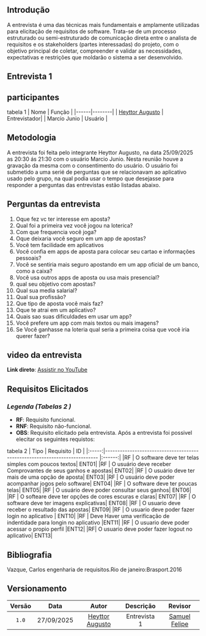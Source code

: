## Introdução


A entrevista é uma das técnicas mais fundamentais e amplamente utilizadas para elicitação de requisitos de software. Trata-se de um processo estruturado ou semi-estruturado de comunicação direta entre o analista de requisitos e os stakeholders (partes interessadas) do projeto, com o objetivo principal de coletar, compreender e validar as necessidades, expectativas e restrições que moldarão o sistema a ser desenvolvido.

## **Entrevista 1**

## participantes

tabela 1
| Nome | Função | 
|------|--------|
| [Heyttor Augusto](https://github.com/H3ytt0r62) | Entrevistador|
| Marcio Junio | Usuário |

## Metodologia 

A entrevista foi feita pelo integrante Heyttor Augusto, na data 25/09/2025 as 20:30 ás 21:30 com o usuário Marcio Junio. Nesta reunião houve a gravação da mesma com o consentimento do usuário.
O usuário foi submetido a uma serié de perguntas que se relacionavam ao aplicativo usado pelo grupo, na qual podia usar o tempo que desejasse para responder a perguntas das entrevistas estão listadas abaixo.

## Perguntas da entrevista

1. Oque fez vc ter interesse em aposta?
2. Qual foi a primeira vez você jogou na loterica?
3. Com que frequencia você joga?
4. Oque deixaria você seguro em um app de apostas?
5. Você tem facilidade em aplicativos
6. Você confia em apps de aposta para colocar seu cartao e informações pessoais?
7. Você se sentiria mais seguro apostando em um app oficial de um banco, como a caixa?
8. Você usa outros apps de aposta ou usa mais presencial?
9. qual seu objetivo com apostas?
10. Qual sua media salarial?
11. Qual sua profissão?
12. Que tipo de aposta você mais faz?
13. Oque te atrai em um aplicativo?
14. Quais sao suas dificuldades em usar um app?
15. Você prefere um app com mais textos ou mais imagens?
16. Se Você ganhasse na loteria qual seria a primeira coisa que você iria querer fazer?

## video da entrevista

**Link direto**: [Assistir no YouTube](https://youtu.be/bgRhyvwzgjA?si=pm29yfpfTD3W2lM9)

## Requisitos Elicitados

### *Legenda (Tabelas 2 )*
- **RF**: Requisito funcional.
- **RNF**: Requisito não-funcional.
- **OBS**: Requisito elicitado pela entrevista.
Após a entrevista foi possivel elecitar os seguintes requistos:

tabela 2
| Tipo  | Requisito                                                                 |   ID   |
|:-----:|--------------------------------------------------------------------------- |:------:|
|RF | O software deve ter telas simples com poucos textos| ENT01|
|RF | O usuário deve receber Comprovantes de seus ganhos e apostas| ENT02|
|RF | O usuário deve ter mais de uma opção de aposta| ENT03|
|RF | O usuário deve poder acompanhar jogos pelo software| ENT04|
|RF | O software deve ter poucas telas| ENT05|
|RF | O usuário deve poder consultar seus ganhos| ENT06|
|RF | O softeare deve ter opções de cores escuras e claras| ENT07|
|RF | O software deve ter imagens explicativas| ENT08|
|RF | O usuario deve receber o resultado das apostas| ENT09|
|RF | O usuario deve poder fazer login no aplicativo | ENT10|
|RF | Deve Haver uma verificação de indentidade para longin no aplicativo |ENT11|
|RF | O usuario deve poder acessar o propio perfil |ENT12|
|RF| O usuario deve poder fazer logout no aplicativo| ENT13|

## Bibliografia 

Vazque, Carlos engenharia de requisitos.Rio de janeiro:Brasport.2016

## Versionamento 

| Versão | Data       | Autor               | Descrição                                    | Revisor |
|:--------:|:------------:|:---------------------:|:----------------------------------------------:|:---------:|
| ``1.0``    | 27/09/2025 | [Heyttor Augusto](https://github.com/H3ytt0r62)     | Entrevista 1 | [Samuel Felipe](https://github.com/TerminaKng05) |







